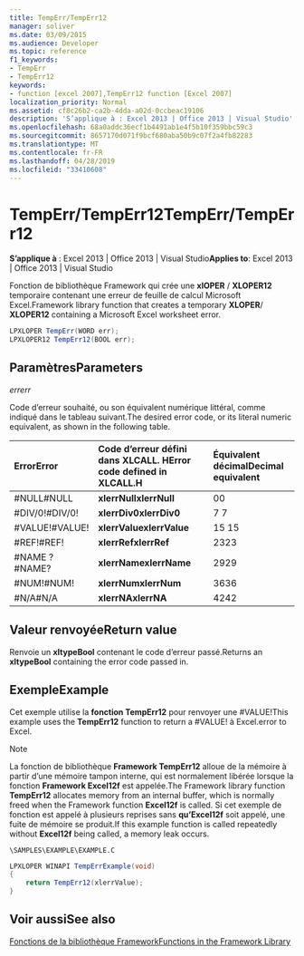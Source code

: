 ```yaml
---
title: TempErr/TempErr12
manager: soliver
ms.date: 03/09/2015
ms.audience: Developer
ms.topic: reference
f1_keywords:
- TempErr
- TempErr12
keywords:
- function [excel 2007],TempErr12 function [Excel 2007]
localization_priority: Normal
ms.assetid: cf8c26b2-ca2b-4dda-a02d-0ccbeac19106
description: 'S’applique à : Excel 2013 | Office 2013 | Visual Studio'
ms.openlocfilehash: 68a0addc36ecf1b4491ab1e4f5b10f359bbc59c3
ms.sourcegitcommit: 8657170d071f9bcf680aba50b9c07f2a4fb82283
ms.translationtype: MT
ms.contentlocale: fr-FR
ms.lasthandoff: 04/28/2019
ms.locfileid: "33410608"
---
```

# <a name="temperrtemperr12"></a><span data-ttu-id="34dad-104">TempErr/TempErr12</span><span class="sxs-lookup"><span data-stu-id="34dad-104">TempErr/TempErr12</span></span>

 <span data-ttu-id="34dad-105">**S’applique à** : Excel 2013 | Office 2013 | Visual Studio</span><span class="sxs-lookup"><span data-stu-id="34dad-105">**Applies to**: Excel 2013 | Office 2013 | Visual Studio</span></span> 
  
<span data-ttu-id="34dad-106">Fonction de bibliothèque Framework qui crée une **xlOPER** /  **XLOPER12** temporaire contenant une erreur de feuille de calcul Microsoft Excel.</span><span class="sxs-lookup"><span data-stu-id="34dad-106">Framework library function that creates a temporary **XLOPER**/ **XLOPER12** containing a Microsoft Excel worksheet error.</span></span> 
  
```cs
LPXLOPER TempErr(WORD err);
LPXLOPER12 TempErr12(BOOL err);
```

## <a name="parameters"></a><span data-ttu-id="34dad-107">Paramètres</span><span class="sxs-lookup"><span data-stu-id="34dad-107">Parameters</span></span>

 <span data-ttu-id="34dad-108">_err_</span><span class="sxs-lookup"><span data-stu-id="34dad-108">_err_</span></span>
  
<span data-ttu-id="34dad-109">Code d’erreur souhaité, ou son équivalent numérique littéral, comme indiqué dans le tableau suivant.</span><span class="sxs-lookup"><span data-stu-id="34dad-109">The desired error code, or its literal numeric equivalent, as shown in the following table.</span></span>
  
|<span data-ttu-id="34dad-110">**Error**</span><span class="sxs-lookup"><span data-stu-id="34dad-110">**Error**</span></span>|<span data-ttu-id="34dad-111">**Code d’erreur défini dans XLCALL. H**</span><span class="sxs-lookup"><span data-stu-id="34dad-111">**Error code defined in XLCALL.H**</span></span>|<span data-ttu-id="34dad-112">**Équivalent décimal**</span><span class="sxs-lookup"><span data-stu-id="34dad-112">**Decimal equivalent**</span></span>|
|:-----|:-----|:-----|
|<span data-ttu-id="34dad-113">#NULL</span><span class="sxs-lookup"><span data-stu-id="34dad-113">#NULL</span></span>  <br/> |<span data-ttu-id="34dad-114">**xlerrNull**</span><span class="sxs-lookup"><span data-stu-id="34dad-114">**xlerrNull**</span></span> <br/> |<span data-ttu-id="34dad-115">0</span><span class="sxs-lookup"><span data-stu-id="34dad-115">0</span></span>  <br/> |
|<span data-ttu-id="34dad-116">#DIV/0!</span><span class="sxs-lookup"><span data-stu-id="34dad-116">#DIV/0!</span></span>  <br/> |<span data-ttu-id="34dad-117">**xlerrDiv0**</span><span class="sxs-lookup"><span data-stu-id="34dad-117">**xlerrDiv0**</span></span> <br/> |<span data-ttu-id="34dad-118">7 </span><span class="sxs-lookup"><span data-stu-id="34dad-118">7</span></span>  <br/> |
|<span data-ttu-id="34dad-119">#VALUE!</span><span class="sxs-lookup"><span data-stu-id="34dad-119">#VALUE!</span></span>  <br/> |<span data-ttu-id="34dad-120">**xlerrValue**</span><span class="sxs-lookup"><span data-stu-id="34dad-120">**xlerrValue**</span></span> <br/> |<span data-ttu-id="34dad-121">15 </span><span class="sxs-lookup"><span data-stu-id="34dad-121">15</span></span>  <br/> |
|<span data-ttu-id="34dad-122">#REF!</span><span class="sxs-lookup"><span data-stu-id="34dad-122">#REF!</span></span>  <br/> |<span data-ttu-id="34dad-123">**xlerrRef**</span><span class="sxs-lookup"><span data-stu-id="34dad-123">**xlerrRef**</span></span> <br/> |<span data-ttu-id="34dad-124">23</span><span class="sxs-lookup"><span data-stu-id="34dad-124">23</span></span>  <br/> |
|<span data-ttu-id="34dad-125">#NAME ?</span><span class="sxs-lookup"><span data-stu-id="34dad-125">#NAME?</span></span>  <br/> |<span data-ttu-id="34dad-126">**xlerrName**</span><span class="sxs-lookup"><span data-stu-id="34dad-126">**xlerrName**</span></span> <br/> |<span data-ttu-id="34dad-127">29</span><span class="sxs-lookup"><span data-stu-id="34dad-127">29</span></span>  <br/> |
|<span data-ttu-id="34dad-128">#NUM!</span><span class="sxs-lookup"><span data-stu-id="34dad-128">#NUM!</span></span>  <br/> |<span data-ttu-id="34dad-129">**xlerrNum**</span><span class="sxs-lookup"><span data-stu-id="34dad-129">**xlerrNum**</span></span> <br/> |<span data-ttu-id="34dad-130">36</span><span class="sxs-lookup"><span data-stu-id="34dad-130">36</span></span>  <br/> |
|<span data-ttu-id="34dad-131">#N/A</span><span class="sxs-lookup"><span data-stu-id="34dad-131">#N/A</span></span>  <br/> |<span data-ttu-id="34dad-132">**xlerrNA**</span><span class="sxs-lookup"><span data-stu-id="34dad-132">**xlerrNA**</span></span> <br/> |<span data-ttu-id="34dad-133">42</span><span class="sxs-lookup"><span data-stu-id="34dad-133">42</span></span>  <br/> |
   
## <a name="return-value"></a><span data-ttu-id="34dad-134">Valeur renvoyée</span><span class="sxs-lookup"><span data-stu-id="34dad-134">Return value</span></span>

<span data-ttu-id="34dad-135">Renvoie un **xltypeBool** contenant le code d’erreur passé.</span><span class="sxs-lookup"><span data-stu-id="34dad-135">Returns an **xltypeBool** containing the error code passed in.</span></span> 
  
## <a name="example"></a><span data-ttu-id="34dad-136">Exemple</span><span class="sxs-lookup"><span data-stu-id="34dad-136">Example</span></span>

<span data-ttu-id="34dad-137">Cet exemple utilise la **fonction TempErr12** pour renvoyer une #VALUE!</span><span class="sxs-lookup"><span data-stu-id="34dad-137">This example uses the **TempErr12** function to return a #VALUE!</span></span> <span data-ttu-id="34dad-138">à Excel.</span><span class="sxs-lookup"><span data-stu-id="34dad-138">error to Excel.</span></span> 
  
> [!NOTE]
> <span data-ttu-id="34dad-139">La fonction de bibliothèque **Framework TempErr12** alloue de la mémoire à partir d’une mémoire tampon interne, qui est normalement libérée lorsque la fonction **Framework Excel12f** est appelée.</span><span class="sxs-lookup"><span data-stu-id="34dad-139">The Framework library function **TempErr12** allocates memory from an internal buffer, which is normally freed when the Framework function **Excel12f** is called.</span></span> <span data-ttu-id="34dad-140">Si cet exemple de fonction est appelé à plusieurs reprises sans **qu’Excel12f** soit appelé, une fuite de mémoire se produit.</span><span class="sxs-lookup"><span data-stu-id="34dad-140">If this example function is called repeatedly without **Excel12f** being called, a memory leak occurs.</span></span> 
  
 `\SAMPLES\EXAMPLE\EXAMPLE.C`
  
```cs
LPXLOPER WINAPI TempErrExample(void)
{
    return TempErr12(xlerrValue);
}
```

## <a name="see-also"></a><span data-ttu-id="34dad-141">Voir aussi</span><span class="sxs-lookup"><span data-stu-id="34dad-141">See also</span></span>



[<span data-ttu-id="34dad-142">Fonctions de la bibliothèque Framework</span><span class="sxs-lookup"><span data-stu-id="34dad-142">Functions in the Framework Library</span></span>](functions-in-the-framework-library.md)

